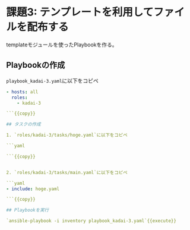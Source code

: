 # 課題3: テンプレートを利用してファイルを配布する

templateモジュールを使ったPlaybookを作る。

## Playbookの作成

`playbook_kadai-3.yaml`に以下をコピペ

```yaml
- hosts: all
  roles:
    - kadai-3

```{{copy}}

## タスクの作成

1. `roles/kadai-3/tasks/hoge.yaml`に以下をコピペ

```yaml

```{{copy}}


2. `roles/kadai-3/tasks/main.yaml`に以下をコピペ

```yaml
- include: hoge.yaml

```{{copy}}

## Playbookを実行

`ansible-playbook -i inventory playbook_kadai-3.yaml`{{execute}}

